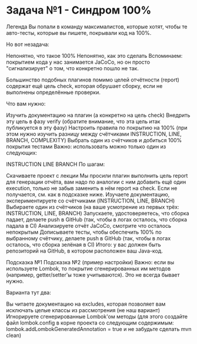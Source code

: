 # Задача №1 - Синдром 100%
Легенда
Вы попали в команду максималистов, которые хотят, чтобы те авто-тесты, которые вы пишете, покрывали код на 100%.

Но вот незадача:

Непонятно, что такое 100%
Непонятно, как это сделать
Вспоминаем: покрытием кода у нас занимается JaCoCo, но он просто "сигнализирует" о том, что конкретно пошло не так.

Большинство подобных плагинов помимо целей отчётности (report) содержат ещё цель check, которая обрушает сборку, если не выполнены определённые проверки.

Что вам нужно:

Изучить документацию на плагин (а конкретно на цель check)
Внедрить эту цель в фазу verify (обратите внимание, что эта цель итак публикуется в эту фазу)
Настроить правила по покрытию на 100% (при этом нужно изучить разницу между счётчиками INSTRUCTION, LINE, BRANCH, COMPLEXITY)
Выбрать один из счётчиков и добиться 100% покрытия тестами
Важно: использовать можно только один из следующих:

INSTRUCTION
LINE
BRANCH
По шагам:

Скачиваете проект с лекции
Мы просили плагин выполнить цель report для генерации отчёта, вам надо по аналогии с ним добавить ещё один execution, только не забыв заменить в нём report на check. Если не получается, см. как в подсказке ниже.
Изучаете документацию, экспериментируете со счётчиками (INSTRUCTION, LINE, BRANCH)
Выбираете один из счётчиков (на ваше усмотрение из первых трёх: INSTRUCTION, LINE, BRANCH)
Запускаете, удостоверяетесь, что сборка падает, делаете push в GitHub (так, чтобы в логах осталось, что сборка падала в CI)
Анализируете отчёт JaCoCo, смотрите что осталось непокрытым
Дописываете тесты, чтобы обеспечить 100% по выбранному счётчику, делаете push в GitHub (так, чтобы в логах осталось, что сборка зелёная в CI)
Итого: у вас должен быть репозиторий на GitHub, в котором расположен ваш Java-код.

Подсказка №1
Подсказка №2 (пример настройки)
Важно: если вы используете Lombok, то покрытие сгенерированных им методов (например, getter/setter'ы тоже учитываются). Это не всегда бывает нужно.

Варианта тут два:

Вы читаете документацию на excludes, которая позволяет вам исключать целые классы из рассмотрения (не наш вариант)
Игнорируете сгенерированные Lombok'ом методы (для этого создайте файл lombok.config в корне проекта со следующим содержимым: lombok.addLombokGeneratedAnnotation = true и не забудьте сделать mvn clean)
